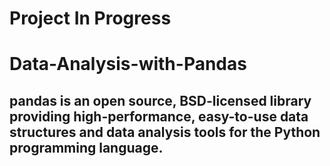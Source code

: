 # Project In Progress
# Data-Analysis-with-Pandas
## pandas is an open source, BSD-licensed library providing high-performance, easy-to-use data structures and data analysis tools for the Python programming language.
